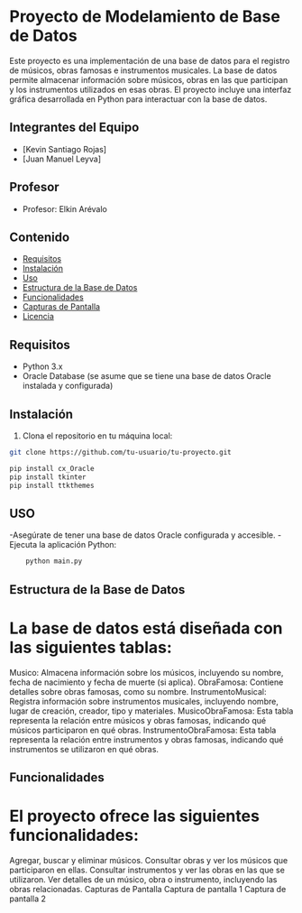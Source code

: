 # Proyecto de Modelamiento de Base de Datos

Este proyecto es una implementación de una base de datos para el registro de músicos, obras famosas e instrumentos musicales. La base de datos permite almacenar información sobre músicos, obras en las que participan y los instrumentos utilizados en esas obras. El proyecto incluye una interfaz gráfica desarrollada en Python para interactuar con la base de datos.

## Integrantes del Equipo

- [Kevin Santiago Rojas]
- [Juan Manuel Leyva]

## Profesor

- Profesor: Elkin Arévalo

## Contenido

- [Requisitos](#requisitos)
- [Instalación](#instalación)
- [Uso](#uso)
- [Estructura de la Base de Datos](#estructura-de-la-base-de-datos)
- [Funcionalidades](#funcionalidades)
- [Capturas de Pantalla](#capturas-de-pantalla)
- [Licencia](#licencia)

## Requisitos

- Python 3.x
- Oracle Database (se asume que se tiene una base de datos Oracle instalada y configurada)

## Instalación
    
1. Clona el repositorio en tu máquina local:

```bash
git clone https://github.com/tu-usuario/tu-proyecto.git

pip install cx_Oracle
pip install tkinter
pip install ttkthemes

```

## USO 
-Asegúrate de tener una base de datos Oracle configurada y accesible.
-Ejecuta la aplicación Python:

```bash
    python main.py

```
## Estructura de la Base de Datos

# La base de datos está diseñada con las siguientes tablas:

Musico: Almacena información sobre los músicos, incluyendo su nombre, fecha de nacimiento y fecha de muerte (si aplica).
ObraFamosa: Contiene detalles sobre obras famosas, como su nombre.
InstrumentoMusical: Registra información sobre instrumentos musicales, incluyendo nombre, lugar de creación, creador, tipo y materiales.
MusicoObraFamosa: Esta tabla representa la relación entre músicos y obras famosas, indicando qué músicos participaron en qué obras.
InstrumentoObraFamosa: Esta tabla representa la relación entre instrumentos y obras famosas, indicando qué instrumentos se utilizaron en qué obras.

## Funcionalidades
# El proyecto ofrece las siguientes funcionalidades:

Agregar, buscar y eliminar músicos.
Consultar obras y ver los músicos que participaron en ellas.
Consultar instrumentos y ver las obras en las que se utilizaron.
Ver detalles de un músico, obra o instrumento, incluyendo las obras relacionadas.
Capturas de Pantalla
Captura de pantalla 1
Captura de pantalla 2
